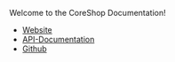 Welcome to the CoreShop Documentation!

 * [Website](https://www.coreshop.org)
 * [API-Documentation](https://api.coreshop.org/2.0.0)
 * [Github](https://github.com/coreshop/CoreShop)
